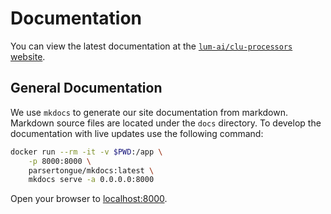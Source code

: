 # Documentation

You can view the latest documentation at the [`lum-ai/clu-processors` website](https://lum.ai/clu-processors/docs/).

## General Documentation

We use `mkdocs` to generate our site documentation from markdown. Markdown source files are located under the `docs` directory. To develop the documentation with live updates use the following command:

```bash
docker run --rm -it -v $PWD:/app \
    -p 8000:8000 \
    parsertongue/mkdocs:latest \
    mkdocs serve -a 0.0.0.0:8000
```

Open your browser to [localhost:8000](http://localhost:80000).
